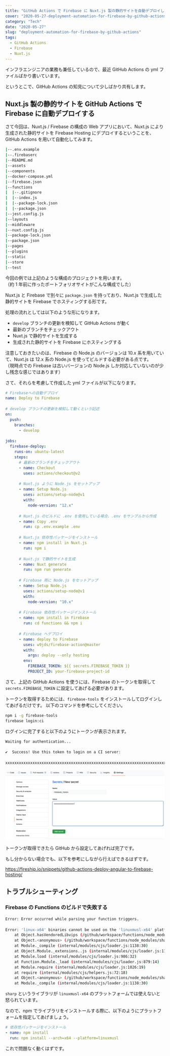```yaml
---
title: "GitHub Actions で Firebase に Nuxt.js 製の静的サイトを自動デプロイしてみる"
cover: "2020-05-27-deployment-automation-for-firebase-by-github-actions/header.png"
category: "Tech"
date: "2020-05-27"
slug: "deployment-automation-for-firebase-by-github-actions"
tags:
  - GitHub Actions
  - Firebase
  - Nuxt.js
---
```


インフラエンジニアの業務も兼任しているので、最近 GitHub Actions の yml ファイルばかり書いています。

というとこで、GitHub Actions の知見について少しばかり共有します。

## Nuxt.js 製の静的サイトを GitHub Actions で Firebase に自動デプロイする

さて今回は、Nuxt.js / Firebase の構成の Web アプリにおいて、Nuxt.js により生成された静的サイトを Firebase Hosting にデプロイするということを、GitHub Actions を用いて自動化してみます。

```bash
|--.env.example
|--.firebaserc
|--README.md
|--assets
|--components
|--docker-compose.yml
|--firebase.json
|--functions
|  |--.gitignore
|  |--index.js
|  |--package-lock.json
|  |--package.json
|--jest.config.js
|--layouts
|--middleware
|--nuxt.config.js
|--package-lock.json
|--package.json
|--pages
|--plugins
|--static
|--store
|--test
```

今回の例では上記のような構成のプロジェクトを用います。  
（約 1 年前に作ったポートフォリオサイトがこんな構成でした）

Nuxt.js と Firebase で別々に `package.json` を持っており、Nuxt.js で生成した静的サイトを Firebase でホスティングする形です。

処理の流れとしては以下のような形になります。

- `develop` ブランチの更新を検知して GitHub Actions が動く
- 最新のブランチをチェックアウト
- Nuxt.js で静的サイトを生成する
- 生成された静的サイトを Firebase にホスティングする

注意しておきたいのは、Firebase の Node.js のバージョンは 10.x 系を用いていて、Nuxt.js は 12.x 系の Node.js を使ってビルドする必要がある点です。  
（現時点での Firebase は古いバージョンの Node.js しか対応していないのが少し残念な感じではあります）

さて、それらを考慮して作成した yml ファイルが以下になります。

```yml
# Firebaseへの自動デプロイ
name: Deploy to Firebase

# develop ブランチの更新を検知して動くという記述
on:
  push:
    branches:
      - develop

jobs:
  firebase-deploy:
    runs-on: ubuntu-latest
    steps:
      # 最新のブランチをチェックアウト
      - name: Checkout
        uses: actions/checkout@v2

      # Nuxt.js ように Node.js をセットアップ
      - name: Setup Node.js
        uses: actions/setup-node@v1
        with:
          node-version: "12.x"

      # Nuxt.js のビルドに .env を使用している場合、.env をサンプルから作成
      - name: Copy .env
        run: cp .env.example .env

      # Nuxt.js 依存性パッケージをインストール
      - name: npm install in Nuxt.js
        run: npm i

      # Nuxt.js で静的サイトを生成
      - name: Nuxt generate
        run: npm run generate

      # Firebase 用に Node.js をセットアップ
      - name: Setup Node.js
        uses: actions/setup-node@v1
        with:
          node-version: "10.x"

      # Firebase 依存性パッケージインストール
      - name: npm install in Firebase
        run: cd functions && npm i

      # Firebase へデプロイ
      - name: deploy to Firebase
        uses: w9jds/firebase-action@master
        with:
          args: deploy --only hosting
        env:
          FIREBASE_TOKEN: ${{ secrets.FIREBASE_TOKEN }}
          PROJECT_ID: your-firebase-project-id
```

さて、上記の GitHub Actions を使うには、Firebase のトークンを取得して `secrets.FIREBASE_TOKEN` に設定してあげる必要があります。

トークンを取得するためには、`firebase-tools` をインストールしてログインしてあげるだけです。
以下のコマンドを参考にしてください。

```bash
npm i -g firebase-tools
firebase login:ci
```

ログインに完了すると以下のようにトークンが表示されます。

```bash
Waiting for authentication...

✔  Success! Use this token to login on a CI server:

xxxxxxxxxxxxxxxxxxxxxxxxxxxxxxxxxxxxxxxxxxxxxxxxxxxxxxxxxxxxxxxxxxxxxxxxxxxxxxxxxxxxxxxxxxxxxxxxxxxxxxx
```

![GitHub Sercret](./github-sercret.png)

トークンが取得できたら GitHub から設定してあげれば完了です。

もし分からない場合でも、以下を参考にしながら行えばできるはずです。

https://fireship.io/snippets/github-actions-deploy-angular-to-firebase-hosting/

## トラブルシューティング

### Firebase の Functions のビルドで失敗する

```bash
Error: Error occurred while parsing your function triggers.

Error: 'linux-x64' binaries cannot be used on the 'linuxmusl-x64' platform. Please remove the 'node_modules/sharp' directory and run 'npm install' on the 'linuxmusl-x64' platform.
    at Object.hasVendoredLibvips (/github/workspace/functions/node_modules/sharp/lib/libvips.js:68:13)
    at Object.<anonymous> (/github/workspace/functions/node_modules/sharp/lib/constructor.js:7:22)
    at Module._compile (internal/modules/cjs/loader.js:1138:30)
    at Object.Module._extensions..js (internal/modules/cjs/loader.js:1158:10)
    at Module.load (internal/modules/cjs/loader.js:986:32)
    at Function.Module._load (internal/modules/cjs/loader.js:879:14)
    at Module.require (internal/modules/cjs/loader.js:1026:19)
    at require (internal/modules/cjs/helpers.js:72:18)
    at Object.<anonymous> (/github/workspace/functions/node_modules/sharp/lib/index.js:3:15)
    at Module._compile (internal/modules/cjs/loader.js:1138:30)
```

`sharp` というライブラリが `linuxmusl-x64` のプラットフォームでは使えないと怒られています。

なので、npm でライブラリをインストールする際に、以下のようにプラットフォームを指定してあげましょう。

```yml
# 依存性パッケージをインストール
- name: npm install
  run: npm install --arch=x64 --platform=linuxmusl
```

これで問題なく動くはずです。
